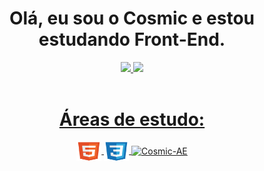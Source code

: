 <div align="center"
<img src="https://images.app.goo.gl/DkR4mqvqke1Em9Dy6" alt="gif-code"
</div>

### <h1>Olá, eu sou o Cosmic e estou estudando Front-End.</h1>

<div align="center">
  <a href="https://github.com/ogcosmic">
  <img height="160em" width=:"48%" src="https://github-readme-stats.vercel.app/api?username=ogcosmic&show_icons=true&theme=dark&include_all_commits=true&count_private=true"/>
  <img height="160em" width=:"50%" src="https://github-readme-stats.vercel.app/api/top-langs/?username=ogcosmic&layout=compact&langs_count=7&theme=dark"/
</div>
     
     
<div style="display: inline_block"><br>
  <h1>Áreas de estudo:</h1>
     <img align="center" alt="Rafa-HTML" height="30" width="40" src="https://raw.githubusercontent.com/devicons/devicon/master/icons/html5/html5-original.svg">
     <img align="center" alt="Rafa-CSS" height="30" width="40" src="https://raw.githubusercontent.com/devicons/devicon/master/icons/css3/css3-original.svg">
  <img align="center" alt="Cosmic-AE" height="30" width="40" src="https://cdn.jsdelivr.net/gh/devicons/devicon/icons/aftereffects/aftereffects-original.svg"/>
 </div>
